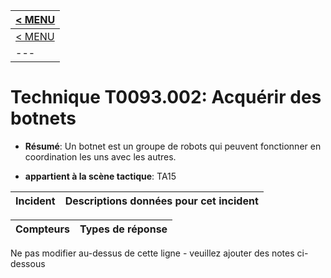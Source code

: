|[< MENU](../README.md)|
|---|
|[< MENU](../../README.md)|
|---|
# Technique T0093.002: Acquérir des botnets

* **Résumé**: Un botnet est un groupe de robots qui peuvent fonctionner en coordination les uns avec les autres.

* **appartient à la scène tactique**: TA15


|Incident |Descriptions données pour cet incident |
|-------- |-------------------- |



|Compteurs |Types de réponse |
|-------- |-------------- |


Ne pas modifier au-dessus de cette ligne - veuillez ajouter des notes ci-dessous